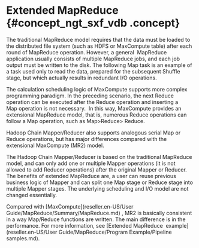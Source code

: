 # Extended MapReduce {#concept_ngt_sxf_vdb .concept}

The traditional MapReduce model requires that the data must be loaded to the distributed file system \(such as HDFS or MaxCompute table\) after each round of MapReduce operation. However, a general  MapReduce application usually consists of multiple MapReduce jobs, and each job output must be written to the disk. The following Map task is an example of a task used only to read the data, prepared for the subsequent Shuffle stage, but which actually results in redundant I/O operations.

The calculation scheduling logic of MaxCompute supports more complex programming paradigm. In the preceding scenario, the next Reduce operation can be executed after the Reduce operation and inserting a Map operation is not necessary.  In this way, MaxCompute provides an extensional MapReduce model, that is, numerous Reduce operations can follow a Map operation, such as Map\>Reduce\> Reduce.

Hadoop Chain Mapper/Reducer also supports analogous serial Map or Reduce operations, but has major differences compared with the extensional MaxCompute \(MR2\) model.

The Hadoop Chain Mapper/Reducer is based on the traditional MapReduce model, and can only add one or multiple Mapper operations \(it is not allowed to add Reducer operations\) after the original Mapper or Reducer. The benefits of extended MapReduce are, a user can reuse previous business logic of Mapper and can split one Map stage or Reduce stage into multiple Mapper stages. The underlying scheduling and I/O model are not changed essentially.

Compared with [MaxCompute](reseller.en-US/User Guide/MapReduce/Summary/MapReduce.md) , MR2 is basically consistent in a way Map/Reduce functions are written. The main difference is in the performance. For more information, see [Extended MapReduce  example](reseller.en-US/User Guide/MapReduce/Program Example/Pipeline samples.md).

